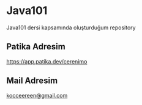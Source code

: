 # Java101
Java101 dersi kapsamında oluşturduğum repository

## Patika Adresim
https://app.patika.dev/cerenimo

## Mail Adresim
kocceereen@gmail.com
